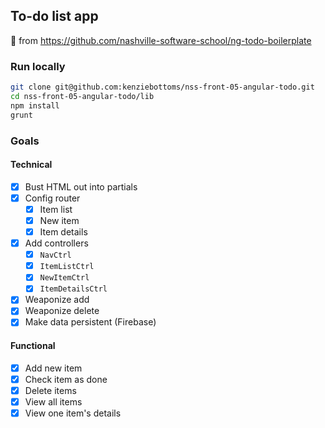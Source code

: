 ## To-do list app

:fork_and_knife: from <https://github.com/nashville-software-school/ng-todo-boilerplate>

### Run locally

```bash
git clone git@github.com:kenziebottoms/nss-front-05-angular-todo.git
cd nss-front-05-angular-todo/lib
npm install
grunt
```

### Goals

#### Technical

- [x] Bust HTML out into partials
- [x] Config router
    - [x] Item list
    - [x] New item
    - [x] Item details
- [x] Add controllers
    - [x] `NavCtrl`
    - [x] `ItemListCtrl`
    - [x] `NewItemCtrl`
    - [x] `ItemDetailsCtrl`
- [x] Weaponize add
- [x] Weaponize delete
- [x] Make data persistent (Firebase)

#### Functional

- [x] Add new item
- [x] Check item as done
- [x] Delete items
- [x] View all items
- [x] View one item's details